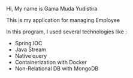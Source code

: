 Hi, My name is Gama Muda Yudistira

This is my application for managing Employee

In this program, I used several technologies like :

- Spring IOC
- Java Stream
- Native query
- Containerization with Docker
- Non-Relational DB with MongoDB
